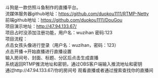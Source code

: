 斗狗是一款仿照斗鱼制作的直播平台。  
流媒体服务器github地址：https://github.com/duokou1111/RTMP-Netty  
前端github地址：https://github.com/duokou1111/DouGou  
项目演示地址：http://47.94.133.67/  
项目占时没添加注册功能，用户名：wuzihan 密码:123  
项目流程：  
点击女孩头像进行登录（用户名：wuzihan，密码：123）  
点击开播->开始直播进行直播设置  
输入房间号、封面、标题、分区后点击生成直播  
系统返回RTMP推流地址和密钥，通过OBS客户端输入推流地址和密钥  
通过http://47.94.133.67/你的房间号  观看直播或者通过搜索查找你的直播间  
